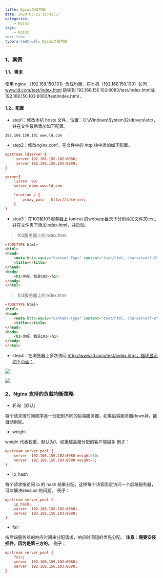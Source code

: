 ```yaml
---
title: Nginx负载均衡
date: 2020-03-21 16:41:57
categories:
	- Nginx
tags: 
	- Nginx
toc: true
typora-root-url: Nginx负载均衡
---
```




### 1、案例
#### 1.1、需求
使用 nginx （192.168.150.101）负载均衡，在本机（192.168.150.100）访问 www.ld.com/test/index.html 跳转到 192.168.150.102:8080/test/index.html或192.168.150.103:8080/test/index.html 。



#### 1.2、配置

* step1：修改本机 hosts 文件，位置：C:\Windows\System32\drivers\etc\，并在文件最后添加如下配置。
```file
192.168.150.101 www.ld.com
```
* step2：修改nginx.conf，在文件中的 http 块中添加如下配置。
```conf
upstream ldserver {
     server 192.168.150.102:8080;
     server 192.168.150.103:8080;
}

server{
    listen  80;
    server_name www.ld.com
    
    location / {
        proxy_pass   http://ldserver;
    }
}
```
* step3：在102和103服务器上 tomcat 的webapp目录下分别添加文件夹test,并在文件夹下添加index.html，并启动。
>102服务器上的index.html
```html
<!DOCTYPE html>
<html>
<head>
    <meta http-equiv="Content-Type" content="text/html; charset=utf-8" />
	<title></title>
</head>
<body>
	<h1>你好，我是102</h1>
</body>
</html>
```
>103服务器上的index.html
```html
<!DOCTYPE html>
<html>
<head>
    <meta http-equiv="Content-Type" content="text/html; charset=utf-8" />
	<title></title>
</head>
<body>
	<h1>你好，我是103</h1>
</body>
</html>
```
* step4：在浏览器上多次访问 http://www.ld.com/test/index.html，循环显示如下页面：

![](1.PNG)

![](2.PNG)



### 2、Nginx 支持的负载均衡策略

* 轮询（默认）

每个请求按时间顺序逐一分配到不同的后端服务器，如果后端服务器down掉，能自动剔除。

* weight

weight 代表权重，默认为1，权重越高被分配的客户端越多
例子：

```conf
upstream server_pool {
    server  192.168.150.102:8080 weight=10;
    server  192.168.150.103:8080 weight=5;
}
```
* ip_hash

每个请求按访问 ip 的 hash 结果分配，这样每个访客固定访问一个后端服务器，可以解决session 的问题。
例子：

```conf
upstream server_pool {
    ip_hash;
    server  192.168.150.102:8080;
    server  192.168.150.103:8080;
}
```
* fair

按后端服务器的响应时间来分配请求，响应时间短的优先分配。
**注意：需要安装插件，因为是第三方的。**
例子：

```conf
upstream server_pool {
    fair;
    server  192.168.150.102:8080;
    server  192.168.150.103:8080;
}
```